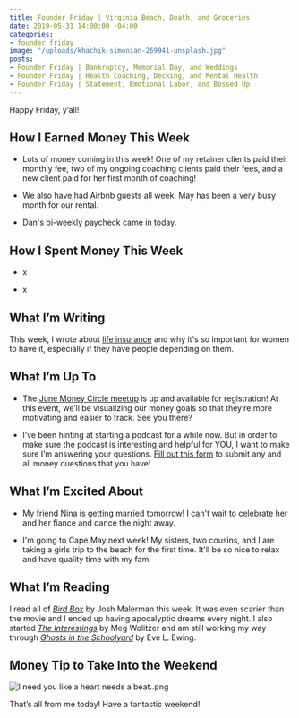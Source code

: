```yaml
---
title: Founder Friday | Virginia Beach, Death, and Groceries
date: 2019-05-31 14:00:00 -04:00
categories:
- founder friday
image: "/uploads/khachik-simonian-269941-unsplash.jpg"
posts:
- Founder Friday | Bankruptcy, Memorial Day, and Weddings
- Founder Friday | Health Coaching, Decking, and Mental Health
- Founder Friday | Statement, Emotional Labor, and Bossed Up
---
```


Happy Friday, y’all!

## How I Earned Money This Week

* Lots of money coming in this week! One of my retainer clients paid their monthly fee, two of my ongoing coaching clients paid their fees, and a new client paid for her first month of coaching!

* We also have had Airbnb guests all week. May has been a very busy month for our rental. 

* Dan's bi-weekly paycheck came in today. 

## **How I Spent Money This Week**

* x

* x

## **What I’m Writing**

This week, I wrote about [life insurance](https://www.maggiegermano.com/blog/Why-Women-Should-Get-Life-Insurance/) and why it's so important for women to have it, especially if they have people depending on them.

## **What I’m Up To**

* The [June Money Circle meetup](https://www.eventbrite.com/e/money-circle-visualizing-your-money-goals-tickets-62153044429) is up and available for registration! At this event, we’ll be visualizing our money goals so that they’re more motivating and easier to track. See you there?

* I’ve been hinting at starting a podcast for a while now. But in order to make sure the podcast is interesting and helpful for YOU, I want to make sure I’m answering your questions. [Fill out this form](https://docs.google.com/forms/d/e/1FAIpQLSf75z5itnYO-XOLStoqY5FXwuf8YI37ye5OD21Wv7tBGAqIVQ/viewform?usp=sf_link) to submit any and all money questions that you have!

## **What I’m Excited About**

* My friend Nina is getting married tomorrow! I can't wait to celebrate her and her fiance and dance the night away.

* I'm going to Cape May next week! My sisters, two cousins, and I are taking a girls trip to the beach for the first time. It'll be so nice to relax and have quality time with my fam. 

## **What I’m Reading**

I read all of *[Bird Box](https://www.goodreads.com/book/show/18498558-bird-box)* by Josh Malerman this week. It was even scarier than the movie and I ended up having apocalyptic dreams every night. I also started *[The Interestings](https://www.goodreads.com/book/show/15815333-the-interestings)* by Meg Wolitzer and am still working my way through *[Ghosts in the Schoolyard](https://www.goodreads.com/book/show/38923643-ghosts-in-the-schoolyard?from_search=true)* by Eve L. Ewing.

## **Money Tip to Take Into the Weekend**

![I need you like a heart needs a beat..png](/uploads/I%20need%20you%20like%20a%20heart%20needs%20a%20beat..png)

That’s all from me today! Have a fantastic weekend!